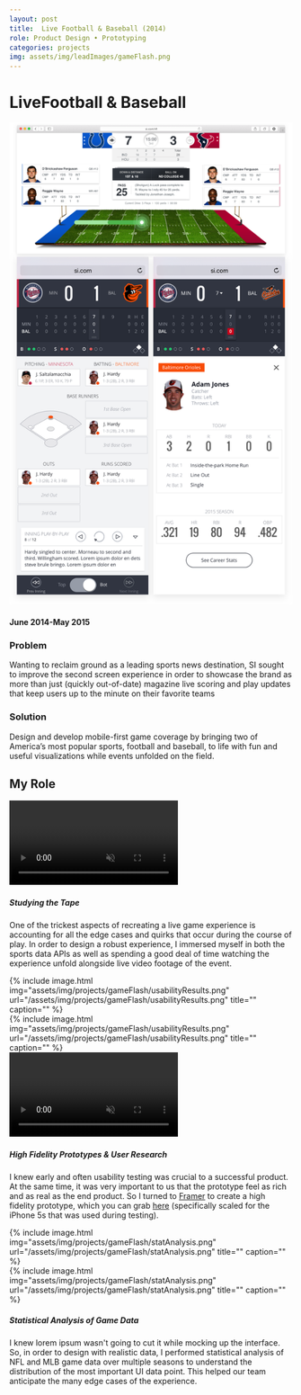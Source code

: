 ```yaml
---
layout: post
title:  Live Football & Baseball (2014)
role: Product Design • Prototyping
categories: projects
img: assets/img/leadImages/gameFlash.png
---
```


<div class="title--gameflash">
  <h1 class="headline">Live<span class="impact--gameflash">Football & Baseball</span></h1>
  <img src="../assets/img/projects/gameFlash/hero.png" alt="" class="hero-img">
  <h4 class="date">June 2014-May 2015</h4>
  <div class="intro">
    <h3>Problem</h3>
    <p>Wanting to reclaim ground as a leading sports news destination, SI sought to improve the second screen experience in order to showcase the brand as more than just (quickly out-of-date) magazine live scoring and play updates that keep users up to the minute on their favorite teams</p>
    <h3>Solution</h3>
    <p>Design and develop mobile-first game coverage by bringing two of America’s most popular sports, football and baseball, to life with fun and useful visualizations while events unfolded on the field.</p>
  </div>
</div>
<section>
  <h2 class="bullet">My Role</h2>
  <div class="highlight-odd">
    <video class="screencap" src="/assets/videos/gameflashScreencap.mp4" poster="" loop autoplay playsinline muted controls></video>
    <div class="takeaway">
      <h5 class="example">Studying the Tape</h5>
      <p class="description">One of the trickest aspects of recreating a live game experience is accounting for all the edge cases and quirks that occur during the course of play. In order to design a robust experience, I immersed myself in both the sports data APIs as well as spending a good deal of time watching the experience unfold alongside live video footage of the event.</p>
    </div>
  </div>
  <div class="highlight-even">
    <div class="gfPrototypes">
      <div class="screenshot-sm">{% include image.html img="assets/img/projects/gameFlash/usabilityResults.png" url="/assets/img/projects/gameFlash/usabilityResults.png" title="" caption="" %}</div>
      <div class="screenshot-lg">{% include image.html img="assets/img/projects/gameFlash/usabilityResults.png" url="/assets/img/projects/gameFlash/usabilityResults.png" title="" caption="" %}</div>
      <div class="gameflashWrapper">
        <video class="screencap" src="/assets/videos/gameflashPrototype.mov" poster="" loop autoplay playsinline muted controls></video>
      </div>
    </div>
    <div class="takeaway">
      <h5 class="example">High Fidelity Prototypes & User Research</h5>
      <p class="description">I knew early and often usability testing was crucial to a successful product. At the same time, it was very important to us that the prototype feel as rich and as real as the end product. So I turned to <a href="https://framerjs.com/">Framer</a> to create a high fidelity prototype, which you can grab <a href="../assets/prototypes/mlbGameFlashPrototype.framer">here</a> (specifically scaled for the iPhone 5s that was used during testing).</p>
    </div>
  </div>
  <div class="highlight-odd">
    <div class="screenshot-sm">{% include image.html img="assets/img/projects/gameFlash/statAnalysis.png" url="/assets/img/projects/gameFlash/statAnalysis.png" title="" caption="" %}</div>
    <div class="screenshot-lg">{% include image.html img="assets/img/projects/gameFlash/statAnalysis.png" url="/assets/img/projects/gameFlash/statAnalysis.png" title="" caption="" %}</div>
    <div class="takeaway">
      <h5 class="example">Statistical Analysis of Game Data</h5>
      <p class="description">I knew lorem ipsum wasn't going to cut it while mocking up the interface. So, in order to design with realistic data, I performed statistical analysis of NFL and MLB game data over multiple seasons to understand the distribution of the most important UI data point. This helped our team anticipate the many edge cases of the experience.</p>
    </div>
  </div>
</section>
